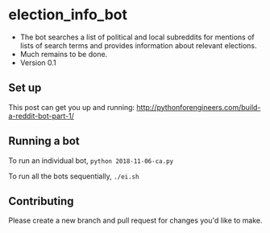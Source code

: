 # election_info_bot #
* The bot searches a list of political and local subreddits for mentions of lists of search terms and provides information about relevant elections.
* Much remains to be done.
* Version 0.1

## Set up ##

This post can get you up and running: http://pythonforengineers.com/build-a-reddit-bot-part-1/

## Running a bot ##

To run an individual bot, `python 2018-11-06-ca.py`

To run all the bots sequentially, `./ei.sh`

## Contributing ##

Please create a new branch and pull request for changes you'd like to make.
